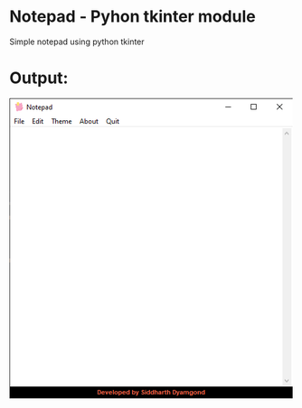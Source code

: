 # Notepad - Pyhon tkinter module
Simple notepad using python tkinter

# Output:
![alt text](https://github.com/Siddharth2391/notepad/blob/main/ss.png)
